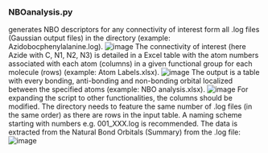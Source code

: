 ### NBOanalysis.py 
generates NBO descriptors for any connectivity of interest form all .log files (Gaussian output files) in the directory (example: Azidobocphenylalanine.log). 
![image](https://user-images.githubusercontent.com/119889793/206614238-0faa6d8e-d709-4982-992e-7183f1d516bf.png)
The connectivity of interest (here Azide with C, N1, N2, N3) is detailed in a Excel table with the atom numbers associated with each atom (columns) in a given functional group for each molecule (rows) (example: Atom Labels.xlsx).
![image](https://user-images.githubusercontent.com/119889793/206614462-90191469-e336-4c22-92d6-0008368b8b1c.png)
The output is a table with every bonding, anti-bonding and non-bonding orbital localized between the specified atoms (example: NBO analysis.xlsx). 
![image](https://user-images.githubusercontent.com/119889793/206614388-a5cdf2e1-9b66-44c3-a217-d1601dab2b53.png)
For expanding the script to other functionalities, the columns should be modified. The directory needs to feature the same number of .log files (in the same order) as there are rows in the input table. A naming scheme starting with numbers e.g. 001_XXX.log is recommended. 
The data is extracted from the Natural Bond Orbitals (Summary) from the .log file:
![image](https://user-images.githubusercontent.com/119889793/206614837-0a6d139e-2f2e-4abb-8fe5-b03dbfbc6527.png)


